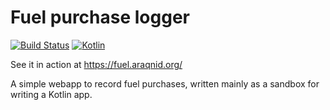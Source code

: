 Fuel purchase logger
====================

[ ![Build Status](https://travis-ci.org/araqnid/fuel-log.svg?branch=master)](https://travis-ci.org/araqnid/fuel-log) [ ![Kotlin](https://img.shields.io/badge/kotlin-1.2.21-blue.svg)](http://kotlinlang.org)

See it in action at https://fuel.araqnid.org/

A simple webapp to record fuel purchases, written mainly as a sandbox for writing a Kotlin app.
